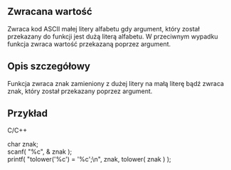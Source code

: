 ## Zwracana wartość

Zwraca kod ASCII małej litery alfabetu gdy argument, który został przekazany do funkcji jest dużą literą alfabetu. W przeciwnym wypadku funkcja zwraca wartość przekazaną poprzez argument.  

## Opis szczegółowy

Funkcja zwraca znak zamieniony z dużej litery na małą literę bądź zwraca znak, który został przekazany poprzez argument.  

## Przykład

C/C++

char znak;  
scanf( "%c", & znak );  
printf( "tolower('%c') = '%c';\n", znak, tolower( znak ) );
